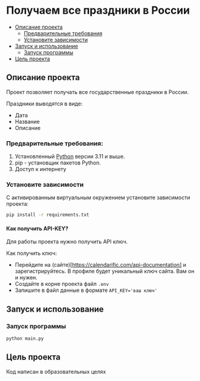 # Получаем все праздники в России

* [Описание проекта](#описание-проекта)
    * [Предварительные требования](#предварительные-требования)
    * [Установите зависимости](#установите-зависимости)
* [Запуск и использование](#Запуск-и-использование)
    * [Запуск программы](#запуск-программы)
* [Цель проекта](#цель-проекта)

## Описание проекта

Проект позволяет получать все государственные праздники в России.

Праздники выводятся в виде:

- Дата
- Название
- Описание

### Предварительные требования:

1. Установленный [Python](https://www.python.org/downloads/) версии 3.11 и выше.
2. pip - установщик пакетов Python.
3. Доступ к интернету

### Установите зависимости

С активированным виртуальным окружением установите зависимости проекта:

```bash
pip install -r requirements.txt
```

#### Как получить API-KEY?

Для работы проекта нужно получить API ключ.

Как получить ключ:

- Перейдите на (сайте)[https://calendarific.com/api-documentation] и зарегистрируйтесь. В профиле будет уникальный ключ сайта. Вам он и нужен.
- Создайте в корне проекта файл `.env`
- Запишите в файл данные в формате `API_KEY='ваш ключ'`

## Запуск и использование

### Запуск программы

```bash
python main.py
```

## Цель проекта

Код написан в образовательных целях